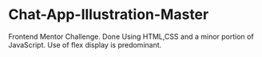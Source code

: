 # Chat-App-Illustration-Master
Frontend Mentor Challenge.
Done Using HTML,CSS and a minor portion of JavaScript.
Use of flex display is predominant.
